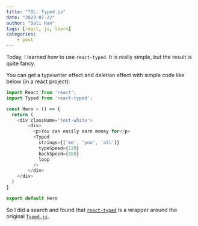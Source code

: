 ```yaml
---
title: "TIL: Typed.js"
date: "2023-07-22"
author: "Dali Han"
tags: [react, js, learn]
categories:
    - post
---
```

Today, I learned how to use `react-typed`. It is really simple, but the result is quite fancy.

You can get a typewriter effect and deletion effect with simple code like below (in a react project): 

```js
import React from 'react';
import Typed from 'react-typed';

const Hero = () => {
  return (
    <div className='text-white'>
        <div>
          <p>You can easily earn money for</p>
          <Typed 
            strings={['me', 'you', 'all']} 
            typeSpeed={120} 
            backSpeed={160} 
            loop
          />
        </div>
    </div>
  )
}

export default Hero
```

So I did a search and found that [`react-typed`](https://www.npmjs.com/package/react-typed) is a wrapper around the original [`Typed.js`](https://github.com/mattboldt/typed.js).